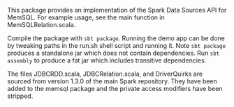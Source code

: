 This package provides an implementation of the Spark Data Sources API
for MemSQL. For example usage, see the main function in
MemSQLRelation.scala.

Compile the package with `sbt package`. Running the demo app can be
done by tweaking paths in the run.sh shell script and running it.
Note `sbt package` produces a standalone jar which does not contain
dependencies. Run `sbt assembly` to produce a fat jar which includes transitive
dependencies.

The files JDBCRDD.scala, JDBCRelation.scala, and DriverQuirks are
sourced from version 1.3.0 of the main Spark repository. They have
been added to the memsql package and the private access modifiers have
been stripped.
